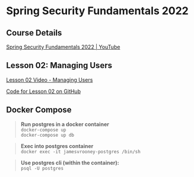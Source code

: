 # Spring Security Fundamentals 2022

## Course Details
[Spring Security Fundamentals 2022 | YouTube](https://www.youtube.com/playlist?list=PLEocw3gLFc8X_a8hGWGaBnSkPFJmbb8QP)

## Lesson 02: Managing Users
[Lesson 02 Video - Managing Users](https://www.youtube.com/watch?v=asAUMpEcdXw&list=PLEocw3gLFc8X_a8hGWGaBnSkPFJmbb8QP&index=2)

[Code for Lesson 02 on GitHub](https://github.com/lspil/youtubechannel/tree/master/ss_2022_c2_e1)

## Docker Compose
>**Run postgres in a docker container**  
`docker-compose up`  
`docker-compose up db`

>**Exec into postgres container**  
`docker exec -it jamesvrooney-postgres /bin/sh`

>**Use postgres cli (within the container):**  
`psql -U postgres`
